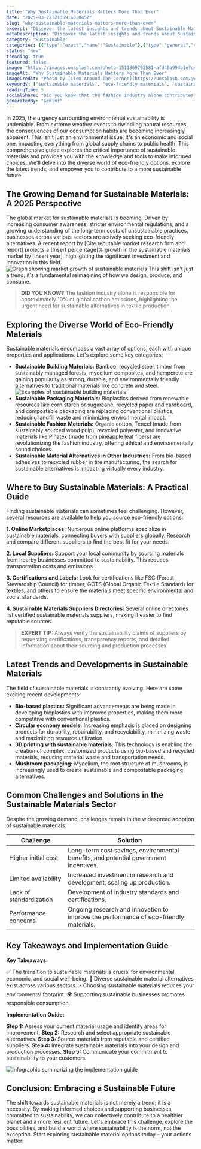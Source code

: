 ```yaml
---
title: "Why Sustainable Materials Matters More Than Ever"
date: "2025-03-22T21:59:46.045Z"
slug: "why-sustainable-materials-matters-more-than-ever"
excerpt: "Discover the latest insights and trends about Sustainable Materials. This comprehensive guide covers everything you need to know about Sustainable Materials in 2025."
metaDescription: "Discover the latest insights and trends about Sustainable Materials. This comprehensive guide covers everything you need to know about Sustainable Material..."
category: "Sustainable"
categories: [{"type":"exact","name":"Sustainable"},{"type":"general","name":"Engineering"},{"type":"medium","name":"Materials Science"},{"type":"specific","name":"Bioplastics"},{"type":"niche","name":"Mushroom Packaging"}]
status: "new"
trending: true
featured: false
image: "https://images.unsplash.com/photo-1511869792581-afd40a994b1e?q=85&w=1200&fit=max&fm=webp&auto=compress"
imageAlt: "Why Sustainable Materials Matters More Than Ever"
imageCredit: "Photo by [Clem Around The Corner](https://unsplash.com/@clematc) on Unsplash"
keywords: ["sustainable materials", "eco-friendly materials", "sustainable building materials", "sustainable packaging materials", "best sustainable materials", "where to buy sustainable materials", "sustainable materials suppliers", "sustainable material alternatives", "sustainable fashion materials", "environmentally friendly materials"]
readingTime: 5
socialShare: "Did you know that the fashion industry alone contributes significantly to global carbon emissions?  Choosing sustainable fashion materials is a powerful step towards a greener future."
generatedBy: "Gemini"
---
```




In 2025, the urgency surrounding environmental sustainability is undeniable.  From extreme weather events to dwindling natural resources, the consequences of our consumption habits are becoming increasingly apparent.  This isn't just an environmental issue; it's an economic and social one, impacting everything from global supply chains to public health. This comprehensive guide explores the critical importance of sustainable materials and provides you with the knowledge and tools to make informed choices.  We'll delve into the diverse world of eco-friendly options, explore the latest trends, and empower you to contribute to a more sustainable future.

## The Growing Demand for Sustainable Materials: A 2025 Perspective

The global market for sustainable materials is booming.  Driven by increasing consumer awareness, stricter environmental regulations, and a growing understanding of the long-term costs of unsustainable practices, businesses across various sectors are actively seeking eco-friendly alternatives.  A recent report by [Cite reputable market research firm and report] projects a [Insert percentage]% growth in the sustainable materials market by [Insert year], highlighting the significant investment and innovation in this field.  ![Graph showing market growth of sustainable materials](https://images.unsplash.com/photo-1534639077088-d702bcf685e7?q=85&w=1200&fit=max&fm=webp&auto=compress) This shift isn't just a trend; it's a fundamental reimagining of how we design, produce, and consume.

> **DID YOU KNOW?**  The fashion industry alone is responsible for approximately 10% of global carbon emissions, highlighting the urgent need for sustainable alternatives in textile production.

## Exploring the Diverse World of Eco-Friendly Materials

Sustainable materials encompass a vast array of options, each with unique properties and applications.  Let's explore some key categories:

* **Sustainable Building Materials:**  Bamboo, recycled steel, timber from sustainably managed forests, mycelium composites, and hempcrete are gaining popularity as strong, durable, and environmentally friendly alternatives to traditional materials like concrete and steel.  ![Examples of sustainable building materials](https://images.unsplash.com/photo-1558474862-d96c9ba1b716?q=85&w=1200&fit=max&fm=webp&auto=compress)
* **Sustainable Packaging Materials:**  Bioplastics derived from renewable resources like corn starch or sugarcane, recycled paper and cardboard, and compostable packaging are replacing conventional plastics, reducing landfill waste and minimizing environmental impact.
* **Sustainable Fashion Materials:**  Organic cotton, Tencel (made from sustainably sourced wood pulp), recycled polyester, and innovative materials like Piñatex (made from pineapple leaf fibers) are revolutionizing the fashion industry, offering ethical and environmentally sound choices.
* **Sustainable Material Alternatives in Other Industries:**  From bio-based adhesives to recycled rubber in tire manufacturing, the search for sustainable alternatives is impacting virtually every industry.

## Where to Buy Sustainable Materials: A Practical Guide

Finding sustainable materials can sometimes feel challenging. However, several resources are available to help you source eco-friendly options:

**1. Online Marketplaces:** Numerous online platforms specialize in sustainable materials, connecting buyers with suppliers globally.  Research and compare different suppliers to find the best fit for your needs.

**2. Local Suppliers:**  Support your local community by sourcing materials from nearby businesses committed to sustainability.  This reduces transportation costs and emissions.

**3. Certifications and Labels:** Look for certifications like FSC (Forest Stewardship Council) for timber, GOTS (Global Organic Textile Standard) for textiles, and others to ensure the materials meet specific environmental and social standards.

**4. Sustainable Materials Suppliers Directories:** Several online directories list certified sustainable materials suppliers, making it easier to find reputable sources.

> **EXPERT TIP:**  Always verify the sustainability claims of suppliers by requesting certifications, transparency reports, and detailed information about their sourcing and production processes.

## Latest Trends and Developments in Sustainable Materials

The field of sustainable materials is constantly evolving.  Here are some exciting recent developments:

* **Bio-based plastics:**  Significant advancements are being made in developing bioplastics with improved properties, making them more competitive with conventional plastics.
* **Circular economy models:**  Increasing emphasis is placed on designing products for durability, repairability, and recyclability, minimizing waste and maximizing resource utilization.
* **3D printing with sustainable materials:**  This technology is enabling the creation of complex, customized products using bio-based and recycled materials, reducing material waste and transportation needs.
* **Mushroom packaging:**  Mycelium, the root structure of mushrooms, is increasingly used to create sustainable and compostable packaging alternatives.

## Common Challenges and Solutions in the Sustainable Materials Sector

Despite the growing demand, challenges remain in the widespread adoption of sustainable materials:

| Challenge                     | Solution                                                                  |
|------------------------------|--------------------------------------------------------------------------|
| Higher initial cost           | Long-term cost savings, environmental benefits, and potential government incentives. |
| Limited availability         | Increased investment in research and development, scaling up production.    |
| Lack of standardization       | Development of industry standards and certifications.                     |
| Performance concerns         | Ongoing research and innovation to improve the performance of eco-friendly materials. |

## Key Takeaways and Implementation Guide

**Key Takeaways:**

✅ The transition to sustainable materials is crucial for environmental, economic, and social well-being.
🔑  Diverse sustainable material alternatives exist across various sectors.
⚡ Choosing sustainable materials reduces your environmental footprint.
🌍 Supporting sustainable businesses promotes responsible consumption.

**Implementation Guide:**

**Step 1:**  Assess your current material usage and identify areas for improvement.
**Step 2:** Research and select appropriate sustainable alternatives.
**Step 3:**  Source materials from reputable and certified suppliers.
**Step 4:**  Integrate sustainable materials into your design and production processes.
**Step 5:**  Communicate your commitment to sustainability to your customers.

![Infographic summarizing the implementation guide](https://images.unsplash.com/photo-1592303032319-515be296cb1d?q=85&w=1200&fit=max&fm=webp&auto=compress)

## Conclusion: Embracing a Sustainable Future

The shift towards sustainable materials is not merely a trend; it is a necessity. By making informed choices and supporting businesses committed to sustainability, we can collectively contribute to a healthier planet and a more resilient future.  Let's embrace this challenge, explore the possibilities, and build a world where sustainability is the norm, not the exception.  Start exploring sustainable material options today – your actions matter!

